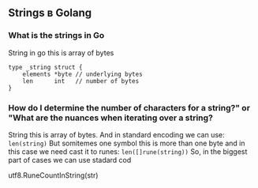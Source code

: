 ## Strings в Golang

### What is the strings in Go

String in go this is array of bytes
```
type _string struct {
	elements *byte // underlying bytes
	len      int   // number of bytes
}
```

### How do I determine the number of characters for a string?" or "What are the nuances when iterating over a string?

String this is array of bytes. 
And in standard encoding we can use: `len(string)`
But somitemes one symbol this is more than one byte and in this case we need cast it to runes:
`len([]rune(string))`
So, in the biggest part of cases we can use stadard cod

utf8.RuneCountInString(str)